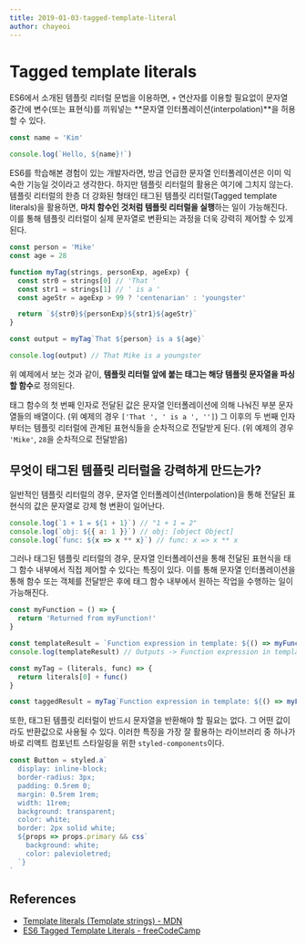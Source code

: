 ```yaml
---
title: 2019-01-03-tagged-template-literal
author: chayeoi
---
```


# Tagged template literals

ES6에서 소개된 템플릿 리터럴 문법을 이용하면, `+` 연산자를 이용할 필요없이 문자열 중간에 변수(또는 표현식)를 끼워넣는 **문자열 인터폴레이션(interpolation)**을 허용할 수 있다.

```javascript
const name = 'Kim'

console.log(`Hello, ${name}!`)
```

ES6를 학습해본 경험이 있는 개발자라면, 방금 언급한 문자열 인터폴레이션은 이미 익숙한 기능일 것이라고 생각한다. 하지만 템플릿 리터럴의 활용은 여기에 그치지 않는다. 템플릿 리터럴의 한층 더 강화된 형태인 태그된 템플릿 리터럴(Tagged template literals)을 활용하면, **마치 함수인 것처럼 템플릿 리터럴을 실행**하는 일이 가능해진다. 이를 통해 템플릿 리터럴이 실제 문자열로 변환되는 과정을 더욱 강력히 제어할 수 있게 된다.

```javascript
const person = 'Mike'
const age = 28

function myTag(strings, personExp, ageExp) {
  const str0 = strings[0] // 'That '
  const str1 = strings[1] // ' is a '
  const ageStr = ageExp > 99 ? 'centenarian' : 'youngster'

  return `${str0}${personExp}${str1}${ageStr}`
}

const output = myTag`That ${person} is a ${age}`

console.log(output) // That Mike is a youngster
```

위 예제에서 보는 것과 같이, **템플릿 리터럴 앞에 붙는 태그는 해당 템플릿 문자열을 파싱할 함수**로 정의된다.

태그 함수의 첫 번째 인자로 전달된 값은 문자열 인터폴레이션에 의해 나눠진 부분 문자열들의 배열이다. (위 예제의 경우 `['That ', ' is a ', '']`) 그 이후의 두 번째 인자부터는 템플릿 리터럴에 관계된 표현식들을 순차적으로 전달받게 된다. (위 예제의 경우 `'Mike'`, `28`을 순차적으로 전달받음)

## 무엇이 태그된 템플릿 리터럴을 강력하게 만드는가?

일반적인 템플릿 리터럴의 경우, 문자열 인터폴레이션(Interpolation)을 통해 전달된 표현식의 값은 문자열로 강제 형 변환이 일어난다.

```javascript
console.log(`1 + 1 = ${1 + 1}`) // "1 + 1 = 2"
console.log(`obj: ${{ a: 1 }}`) // obj: [object Object]
console.log(`func: ${x => x ** x}`) // func: x => x ** x
```

그러나 태그된 템플릿 리터럴의 경우, 문자열 인터폴레이션을 통해 전달된 표현식을 태그 함수 내부에서 직접 제어할 수 있다는 특징이 있다. 이를 통해 문자열 인터폴레이션을 통해 함수 또는 객체를 전달받은 후에 태그 함수 내부에서 원하는 작업을 수행하는 일이 가능해진다.

```javascript
const myFunction = () => {
  return 'Returned from myFunction!'
}

const templateResult = `Function expression in template: ${() => myFunction()}`
console.log(templateResult) // Outputs -> Function expression in template: () => myFunction()

const myTag = (literals, func) => {
  return literals[0] + func()
}

const taggedResult = myTag`Function expression in template: ${() => myFunction()}`
```

또한, 태그된 템플릿 리터럴이 반드시 문자열을 반환해야 할 필요는 없다. 그 어떤 값이라도 반환값으로 사용될 수 있다. 이러한 특징을 가장 잘 활용하는 라이브러리 중 하나가 바로 리액트 컴포넌트 스타일링을 위한 `styled-components`이다.

```jsx
const Button = styled.a`
  display: inline-block;
  border-radius: 3px;
  padding: 0.5rem 0;
  margin: 0.5rem 1rem;
  width: 11rem;
  background: transparent;
  color: white;
  border: 2px solid white;
  ${props => props.primary && css`
    background: white;
    color: palevioletred;
  `}
`
```

## References

* [Template literals (Template strings) - MDN](https://developer.mozilla.org/en-US/docs/Web/JavaScript/Reference/Template_literals)
* [ES6 Tagged Template Literals - freeCodeCamp](https://medium.freecodecamp.org/es6-tagged-template-literals-48a70ef3ed4d)
